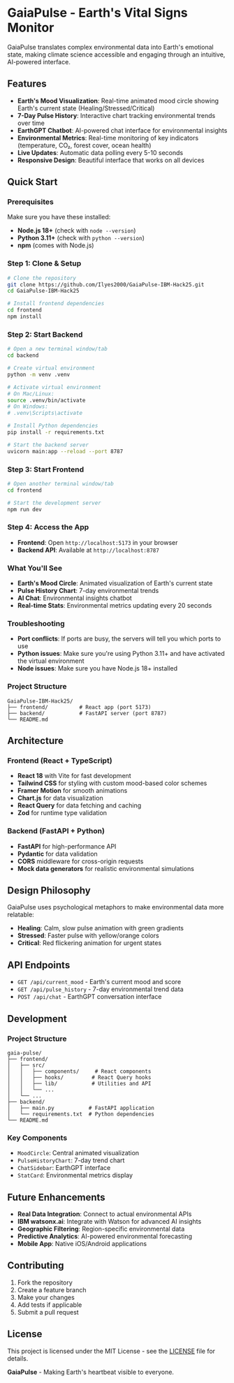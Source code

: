 # GaiaPulse - Earth's Vital Signs Monitor

GaiaPulse translates complex environmental data into Earth's emotional state, making climate science accessible and engaging through an intuitive, AI-powered interface.

## Features

- **Earth's Mood Visualization**: Real-time animated mood circle showing Earth's current state (Healing/Stressed/Critical)
- **7-Day Pulse History**: Interactive chart tracking environmental trends over time
- **EarthGPT Chatbot**: AI-powered chat interface for environmental insights
- **Environmental Metrics**: Real-time monitoring of key indicators (temperature, CO₂, forest cover, ocean health)
- **Live Updates**: Automatic data polling every 5-10 seconds
- **Responsive Design**: Beautiful interface that works on all devices

## Quick Start

### Prerequisites
Make sure you have these installed:
- **Node.js 18+** (check with `node --version`)
- **Python 3.11+** (check with `python --version`)
- **npm** (comes with Node.js)

### Step 1: Clone & Setup
```bash
# Clone the repository
git clone https://github.com/Ilyes2000/GaiaPulse-IBM-Hack25.git
cd GaiaPulse-IBM-Hack25

# Install frontend dependencies
cd frontend
npm install
```

### Step 2: Start Backend
```bash
# Open a new terminal window/tab
cd backend

# Create virtual environment
python -m venv .venv

# Activate virtual environment
# On Mac/Linux:
source .venv/bin/activate
# On Windows:
# .venv\Scripts\activate

# Install Python dependencies
pip install -r requirements.txt

# Start the backend server
uvicorn main:app --reload --port 8787
```

### Step 3: Start Frontend
```bash
# Open another terminal window/tab
cd frontend

# Start the development server
npm run dev
```

### Step 4: Access the App
- **Frontend**: Open `http://localhost:5173` in your browser
- **Backend API**: Available at `http://localhost:8787`

### What You'll See
- **Earth's Mood Circle**: Animated visualization of Earth's current state
- **Pulse History Chart**: 7-day environmental trends
- **AI Chat**: Environmental insights chatbot
- **Real-time Stats**: Environmental metrics updating every 20 seconds

### Troubleshooting
- **Port conflicts**: If ports are busy, the servers will tell you which ports to use
- **Python issues**: Make sure you're using Python 3.11+ and have activated the virtual environment
- **Node issues**: Make sure you have Node.js 18+ installed

### Project Structure
```
GaiaPulse-IBM-Hack25/
├── frontend/          # React app (port 5173)
├── backend/           # FastAPI server (port 8787)
└── README.md
```

## Architecture

### Frontend (React + TypeScript)
- **React 18** with Vite for fast development
- **Tailwind CSS** for styling with custom mood-based color schemes
- **Framer Motion** for smooth animations
- **Chart.js** for data visualization
- **React Query** for data fetching and caching
- **Zod** for runtime type validation

### Backend (FastAPI + Python)
- **FastAPI** for high-performance API
- **Pydantic** for data validation
- **CORS** middleware for cross-origin requests
- **Mock data generators** for realistic environmental simulations

## Design Philosophy

GaiaPulse uses psychological metaphors to make environmental data more relatable:
- **Healing**: Calm, slow pulse animation with green gradients
- **Stressed**: Faster pulse with yellow/orange colors
- **Critical**: Red flickering animation for urgent states

## API Endpoints

- `GET /api/current_mood` - Earth's current mood and score
- `GET /api/pulse_history` - 7-day environmental trend data
- `POST /api/chat` - EarthGPT conversation interface

## Development

### Project Structure
```
gaia-pulse/
├── frontend/
│   ├── src/
│   │   ├── components/     # React components
│   │   ├── hooks/         # React Query hooks
│   │   ├── lib/           # Utilities and API
│   │   └── ...
│   └── ...
├── backend/
│   ├── main.py           # FastAPI application
│   └── requirements.txt  # Python dependencies
└── README.md
```

### Key Components
- `MoodCircle`: Central animated visualization
- `PulseHistoryChart`: 7-day trend chart
- `ChatSidebar`: EarthGPT interface
- `StatCard`: Environmental metrics display

## Future Enhancements

- **Real Data Integration**: Connect to actual environmental APIs
- **IBM watsonx.ai**: Integrate with Watson for advanced AI insights
- **Geographic Filtering**: Region-specific environmental data
- **Predictive Analytics**: AI-powered environmental forecasting
- **Mobile App**: Native iOS/Android applications

## Contributing

1. Fork the repository
2. Create a feature branch
3. Make your changes
4. Add tests if applicable
5. Submit a pull request

## License

This project is licensed under the MIT License - see the [LICENSE](LICENSE) file for details.


**GaiaPulse** - Making Earth's heartbeat visible to everyone.
